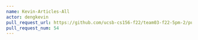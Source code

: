 ```yaml
---
name: Kevin-Articles-All
actor: dengkevin
pull_request_url: https://github.com/ucsb-cs156-f22/team03-f22-5pm-2/pull/54
pull_request_num: 54
---
```

